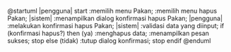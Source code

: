@startuml
|pengguna|
start
:memilih menu Pakan;
:memilih menu hapus Pakan;
|sistem|
:menampilkan dialog konfirmasi 
hapus Pakan;
|pengguna|
:melakukan konfirmasi 
hapus Pakan;
|sistem|
:validasi data yang diinput;
if (konfirmasi hapus?) then (ya)
:menghapus data;
:menampilkan pesan sukses;
stop
else (tidak)
:tutup dialog konfirmasi;
stop
endif
@enduml